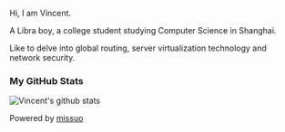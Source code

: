 Hi, I am Vincent. 

A Libra boy, a college student studying Computer Science in Shanghai.

Like to delve into global routing, server virtualization technology and network security. 

### My GitHub Stats

![Vincent's github stats](https://github-readme-stats.vercel.app/api?username=missuo&show_icons=true)

Powered by [missuo](https://github.com/missuo)
